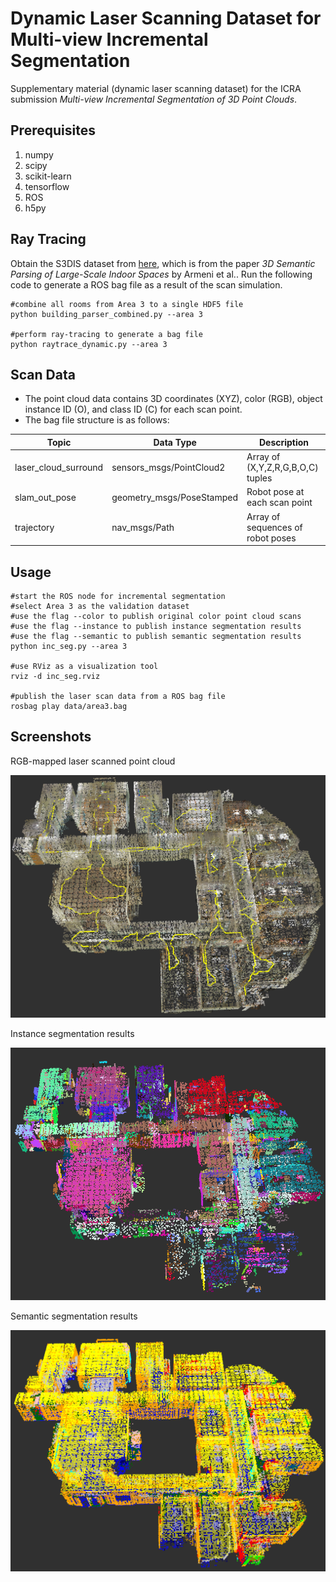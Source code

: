 Dynamic Laser Scanning Dataset for Multi-view Incremental Segmentation
========

Supplementary material (dynamic laser scanning dataset) for the ICRA submission
*Multi-view Incremental Segmentation of 3D Point Clouds*.

Prerequisites
-----
1. numpy
2. scipy
3. scikit-learn
4. tensorflow
5. ROS
6. h5py

Ray Tracing
-----

Obtain the S3DIS dataset from [here](http://buildingparser.stanford.edu/dataset.html),
which is from the paper *3D Semantic Parsing of Large-Scale Indoor Spaces* by Armeni et al..
Run the following code to generate a ROS bag file as a result of the scan simulation.

	#combine all rooms from Area 3 to a single HDF5 file
	python building_parser_combined.py --area 3

	#perform ray-tracing to generate a bag file
	python raytrace_dynamic.py --area 3


Scan Data
-----

- The point cloud data contains 3D coordinates (XYZ), color (RGB), object instance ID (O), and class ID (C) for each scan point.
- The bag file structure is as follows:

Topic | Data Type | Description
--- | --- | ---
laser_cloud_surround | sensors_msgs/PointCloud2 | Array of (X,Y,Z,R,G,B,O,C) tuples
slam_out_pose | geometry_msgs/PoseStamped | Robot pose at each scan point
trajectory | nav_msgs/Path | Array of sequences of robot poses

Usage
------

	#start the ROS node for incremental segmentation
	#select Area 3 as the validation dataset
	#use the flag --color to publish original color point cloud scans
	#use the flag --instance to publish instance segmentation results
	#use the flag --semantic to publish semantic segmentation results
	python inc_seg.py --area 3
	
	#use RViz as a visualization tool
	rviz -d inc_seg.rviz
	
	#publish the laser scan data from a ROS bag file
	rosbag play data/area3.bag
	
Screenshots
-----

RGB-mapped laser scanned point cloud

![screenshot1](results/screenshot1.png?raw=true)

Instance segmentation results

![screenshot2](results/screenshot2.png?raw=true)

Semantic segmentation results

![screenshot3](results/screenshot3.png?raw=true)
